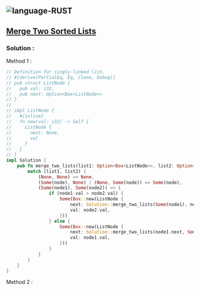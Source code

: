 ![language-RUST](https://img.shields.io/badge/RUST-8d4004?style=for-the-badge&logo=RUST)
---

## [Merge Two Sorted Lists](https://leetcode.com/problems/merge-two-sorted-lists)

### Solution :

Method 1 :
```rust
// Definition for singly-linked list.
// #[derive(PartialEq, Eq, Clone, Debug)]
// pub struct ListNode {
//   pub val: i32,
//   pub next: Option<Box<ListNode>>
// }
// 
// impl ListNode {
//   #[inline]
//   fn new(val: i32) -> Self {
//     ListNode {
//       next: None,
//       val
//     }
//   }
// }
impl Solution {
    pub fn merge_two_lists(list1: Option<Box<ListNode>>, list2: Option<Box<ListNode>>) -> Option<Box<ListNode>> {
        match (list1, list2) {
            (None, None) => None,
            (Some(node), None) | (None, Some(node)) => Some(node),
            (Some(node1), Some(node2)) => {
                if (node1.val > node2.val) {
                    Some(Box::new(ListNode {
                        next: Solution::merge_two_lists(Some(node1), node2.next),
                        val: node2.val,
                    }))
                } else {
                    Some(Box::new(ListNode {
                        next: Solution::merge_two_lists(node1.next, Some(node2)),
                        val: node1.val,
                    }))
                }
            }
        }
    }
}
```

Method 2 :
```rust
```
